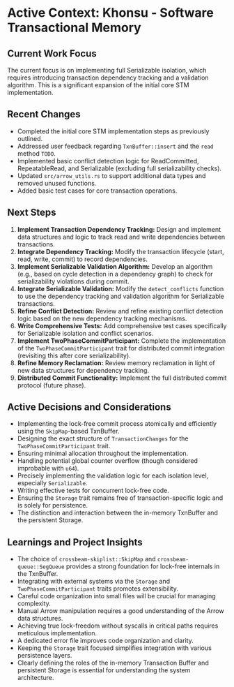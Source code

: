 # Active Context: Khonsu - Software Transactional Memory

## Current Work Focus

The current focus is on implementing full Serializable isolation, which requires introducing transaction dependency tracking and a validation algorithm. This is a significant expansion of the initial core STM implementation.

## Recent Changes

- Completed the initial core STM implementation steps as previously outlined.
- Addressed user feedback regarding `TxnBuffer::insert` and the `read` method `TODO`.
- Implemented basic conflict detection logic for ReadCommitted, RepeatableRead, and Serializable (excluding full serializability checks).
- Updated `src/arrow_utils.rs` to support additional data types and removed unused functions.
- Added basic test cases for core transaction operations.

## Next Steps

1.  **Implement Transaction Dependency Tracking:** Design and implement data structures and logic to track read and write dependencies between transactions.
2.  **Integrate Dependency Tracking:** Modify the transaction lifecycle (start, read, write, commit) to record dependencies.
3.  **Implement Serializable Validation Algorithm:** Develop an algorithm (e.g., based on cycle detection in a dependency graph) to check for serializability violations during commit.
4.  **Integrate Serializable Validation:** Modify the `detect_conflicts` function to use the dependency tracking and validation algorithm for Serializable transactions.
5.  **Refine Conflict Detection:** Review and refine existing conflict detection logic based on the new dependency tracking mechanisms.
6.  **Write Comprehensive Tests:** Add comprehensive test cases specifically for Serializable isolation and conflict scenarios.
7.  **Implement TwoPhaseCommitParticipant:** Complete the implementation of the `TwoPhaseCommitParticipant` trait for distributed commit integration (revisiting this after core serializability).
8.  **Refine Memory Reclamation:** Review memory reclamation in light of new data structures for dependency tracking.
9.  **Distributed Commit Functionality:** Implement the full distributed commit protocol (future phase).

## Active Decisions and Considerations

- Implementing the lock-free commit process atomically and efficiently using the `SkipMap`-based TxnBuffer.
- Designing the exact structure of `TransactionChanges` for the `TwoPhaseCommitParticipant` trait.
- Ensuring minimal allocation throughout the implementation.
- Handling potential global counter overflow (though considered improbable with `u64`).
- Precisely implementing the validation logic for each isolation level, especially `Serializable`.
- Writing effective tests for concurrent lock-free code.
- Ensuring the `Storage` trait remains free of transaction-specific logic and is solely for persistence.
- The distinction and interaction between the in-memory TxnBuffer and the persistent Storage.

## Learnings and Project Insights

- The choice of `crossbeam-skiplist::SkipMap` and `crossbeam-queue::SegQueue` provides a strong foundation for lock-free internals in the TxnBuffer.
- Integrating with external systems via the `Storage` and `TwoPhaseCommitParticipant` traits promotes extensibility.
- Careful code organization into small files will be crucial for managing complexity.
- Manual Arrow manipulation requires a good understanding of the Arrow data structures.
- Achieving true lock-freedom without syscalls in critical paths requires meticulous implementation.
- A dedicated error file improves code organization and clarity.
- Keeping the `Storage` trait focused simplifies integration with various persistence layers.
- Clearly defining the roles of the in-memory Transaction Buffer and persistent Storage is essential for understanding the system architecture.
